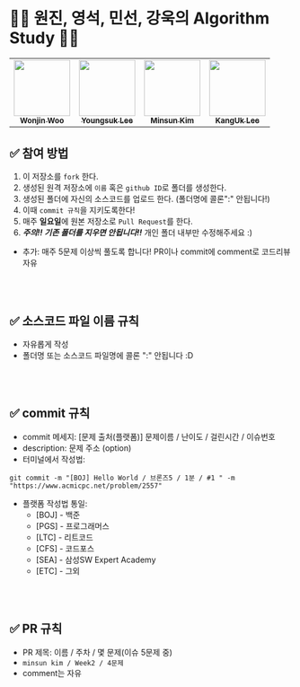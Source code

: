 # 👨‍💻 원진, 영석, 민선, 강욱의 Algorithm Study 👩‍💻
<table>
<tr>
    <td align="center"><a href="https://github.com/woowonjin"><img src="https://github.com/woowonjin.png" width="100px;" alt=""/><br /><sub><b>Wonjin Woo</b></sub></a><br /></td>
    <td align="center"><a href="https://github.com/lysuk96"><img src="https://github.com/lysuk96.png" width="100px;" alt=""/><br /><sub><b>Youngsuk Lee</b></sub></a><br /></td>
    <td align="center"><a href="https://github.com/k12ms26"><img src="https://github.com/k12ms26.png" width="100px;" alt=""/><br /><sub><b>Minsun Kim</b></sub></a><br /></td>
    <td align="center"><a href="https://github.com/p51lee"><img src="https://github.com/p51lee.png" width="100px;" alt=""/><br /><sub><b>KangUk Lee</b></sub></a><br /></td>
<tr>
</table>

## ✅ 참여 방법
1. 이 저장소를 `fork` 한다.
2. 생성된 원격 저장소에 `이름` 혹은 `github ID`로 폴더를 생성한다.
3. 생성된 폴더에 자신의 소스코드를 업로드 한다. (폴더명에 콜론":" 안됩니다!)
4. 이때 `commit 규칙`을 지키도록한다!
5. 매주 **일요일**에 원본 저장소로 `Pull Request`를 한다.    
6. ***주의!! 기존 폴더를 지우면 안됩니다!!*** 개인 폴더 내부만 수정해주세요 :)

+ 추가: 매주 5문제 이상씩 풀도록 합니다! PR이나 commit에 comment로 코드리뷰 자유
<br />
<br />

## ✅ 소스코드 파일 이름 규칙
- 자유롭게 작성 
- 폴더명 또는 소스코드 파일명에 콜론 ":" 안됩니다 :D

<br />
<br />

## ✅ commit 규칙
- commit 메세지: [문제 출처(플랫폼)] 문제이름 / 난이도 / 걸린시간 / 이슈번호
- description: 문제 주소 (option)
- 터미널에서 작성법: 
```
git commit -m "[BOJ] Hello World / 브론즈5 / 1분 / #1 " -m "https://www.acmicpc.net/problem/2557"
```
- 플랫폼 작성법 통일: 
  * [BOJ] - 백준 
  * [PGS] - 프로그래머스
  * [LTC] - 리트코드
  * [CFS] - 코드포스
  * [SEA] - 삼성SW Expert Academy
  * [ETC] - 그외

<br />
<br />

## ✅ PR 규칙
- PR 제목: 이름 / 주차 / 몇 문제(이슈 5문제 중)
-  ```minsun kim / Week2 / 4문제 ```
-  comment는 자유

<br />
<br />

<div align=center>


<br />
<br />




